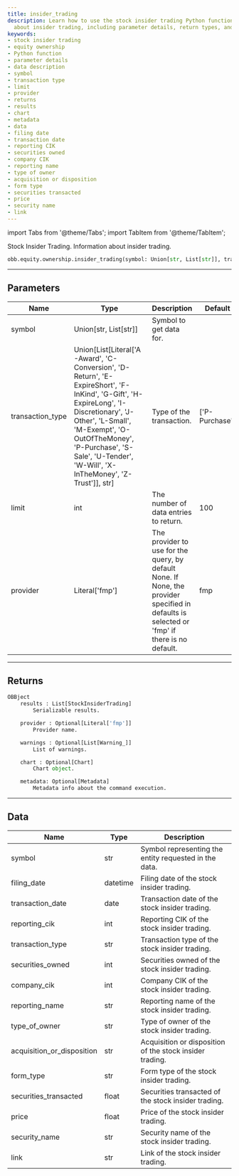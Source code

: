 ```yaml
---
title: insider_trading
description: Learn how to use the stock insider trading Python function to get information
  about insider trading, including parameter details, return types, and data descriptions.
keywords:
- stock insider trading
- equity ownership
- Python function
- parameter details
- data description
- symbol
- transaction type
- limit
- provider
- returns
- results
- chart
- metadata
- data
- filing date
- transaction date
- reporting CIK
- securities owned
- company CIK
- reporting name
- type of owner
- acquisition or disposition
- form type
- securities transacted
- price
- security name
- link
---
```



<!-- markdownlint-disable MD012 MD031 MD033 -->

import Tabs from '@theme/Tabs';
import TabItem from '@theme/TabItem';

Stock Insider Trading. Information about insider trading.

```python wordwrap
obb.equity.ownership.insider_trading(symbol: Union[str, List[str]], transaction_type: Union[List[Literal[list]], str] = ['P-Purchase'], limit: int = 100, provider: Literal[str] = fmp)
```

---

## Parameters

<Tabs>
<TabItem value="standard" label="Standard">

| Name | Type | Description | Default | Optional |
| ---- | ---- | ----------- | ------- | -------- |
| symbol | Union[str, List[str]] | Symbol to get data for. |  | False |
| transaction_type | Union[List[Literal['A-Award', 'C-Conversion', 'D-Return', 'E-ExpireShort', 'F-InKind', 'G-Gift', 'H-ExpireLong', 'I-Discretionary', 'J-Other', 'L-Small', 'M-Exempt', 'O-OutOfTheMoney', 'P-Purchase', 'S-Sale', 'U-Tender', 'W-Will', 'X-InTheMoney', 'Z-Trust']], str] | Type of the transaction. | ['P-Purchase'] | True |
| limit | int | The number of data entries to return. | 100 | True |
| provider | Literal['fmp'] | The provider to use for the query, by default None. If None, the provider specified in defaults is selected or 'fmp' if there is no default. | fmp | True |
</TabItem>

</Tabs>

---

## Returns

```python wordwrap
OBBject
    results : List[StockInsiderTrading]
        Serializable results.

    provider : Optional[Literal['fmp']]
        Provider name.

    warnings : Optional[List[Warning_]]
        List of warnings.

    chart : Optional[Chart]
        Chart object.

    metadata: Optional[Metadata]
        Metadata info about the command execution.
```

---

## Data

<Tabs>
<TabItem value="standard" label="Standard">

| Name | Type | Description |
| ---- | ---- | ----------- |
| symbol | str | Symbol representing the entity requested in the data. |
| filing_date | datetime | Filing date of the stock insider trading. |
| transaction_date | date | Transaction date of the stock insider trading. |
| reporting_cik | int | Reporting CIK of the stock insider trading. |
| transaction_type | str | Transaction type of the stock insider trading. |
| securities_owned | int | Securities owned of the stock insider trading. |
| company_cik | int | Company CIK of the stock insider trading. |
| reporting_name | str | Reporting name of the stock insider trading. |
| type_of_owner | str | Type of owner of the stock insider trading. |
| acquisition_or_disposition | str | Acquisition or disposition of the stock insider trading. |
| form_type | str | Form type of the stock insider trading. |
| securities_transacted | float | Securities transacted of the stock insider trading. |
| price | float | Price of the stock insider trading. |
| security_name | str | Security name of the stock insider trading. |
| link | str | Link of the stock insider trading. |
</TabItem>

</Tabs>

